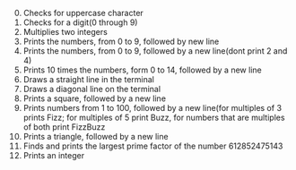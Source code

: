 0. Checks for uppercase character
1. Checks for a digit(0 through 9)
2. Multiplies two integers
3. Prints the numbers, from 0 to 9, followed by new line
4. Prints the numbers, from 0 to 9, followed by a new line(dont print 2 and 4)
5. Prints 10 times the numbers, form 0 to 14, followed by a new line 
6. Draws a straight line in the terminal
7. Draws a diagonal line on the terminal 
8. Prints a square, followed by a new line 
9. Prints numbers from 1 to 100, followed by a new line(for multiples of 3 prints Fizz; for multiples of 5 print Buzz, for numbers that are multiples of both print FizzBuzz   
10. Prints a triangle, followed by a new line
11. Finds and prints the largest prime factor of the number 612852475143
12. Prints an integer
